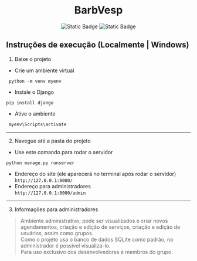 <h1 align="center"> BarbVesp </h1>
<div align="center">
<img alt="Static Badge" src="https://img.shields.io/badge/Projeto%20Barbearia%20PI%202-v.2-blue">
<img alt="Static Badge" src="https://img.shields.io/badge/Em%20produ%C3%A7%C3%A3o-yellow?logoColor=red">
</div>


## Instruções de execução (Localmente | Windows)
1. Baixe o projeto</h3>
* Crie um ambiente virtual </br>
~~~
 python -m venv myenv
~~~
* Instale o Django </br>
~~~
pip install django
~~~
* Ative o ambiente </br>
~~~
 myenv\Scripts\activate
~~~
--------------------------------
2. Navegue até a pasta do projeto
* Use este comando para rodar o servidor </br>
~~~
python manage.py runserver
~~~
* Endereço do site (ele aparecerá no terminal após rodar o servidor) </br>
`http://127.0.0.1:8000/`
* Endereço para administradores </br>
`http://127.0.0.1:8000/admin`
--------------------------------
3. Informações para administradores
> Ambiente administrativo; pode ser visualizados e criar novos agendamentos, criação e edição de serviços, criação e edição de usuários, assim como grupos. </br>
Como o projeto usa o banco de dados SQLite como padrão, no administrador é possível visualizá-lo. </br>
Para uso exclusivo dos desenvolvedores e membros do grupo.

